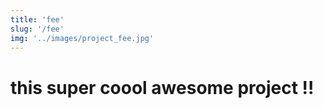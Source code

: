 ```yaml
---
title: 'fee'
slug: '/fee'
img: '../images/project_fee.jpg'
---
```


# this super coool awesome project !!
